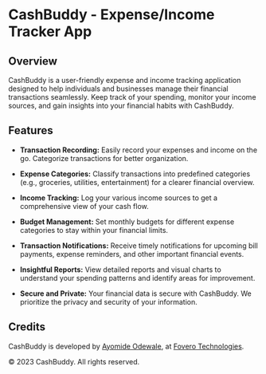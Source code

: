 # CashBuddy - Expense/Income Tracker App

## Overview

CashBuddy is a user-friendly expense and income tracking application designed to help individuals and businesses manage their financial transactions seamlessly. Keep track of your spending, monitor your income sources, and gain insights into your financial habits with CashBuddy.

## Features

- **Transaction Recording:** Easily record your expenses and income on the go. Categorize transactions for better organization.

- **Expense Categories:** Classify transactions into predefined categories (e.g., groceries, utilities, entertainment) for a clearer financial overview.

- **Income Tracking:** Log your various income sources to get a comprehensive view of your cash flow.

- **Budget Management:** Set monthly budgets for different expense categories to stay within your financial limits.

- **Transaction Notifications:** Receive timely notifications for upcoming bill payments, expense reminders, and other important financial events.

- **Insightful Reports:** View detailed reports and visual charts to understand your spending patterns and identify areas for improvement.

- **Secure and Private:** Your financial data is secure with CashBuddy. We prioritize the privacy and security of your information.

<!-- ## Getting Started

1. **Installation:**
   - Download CashBuddy from the App Store (iOS) or Google Play Store (Android).
   - Install the app on your device.

2. **User Registration:**
   - Sign up for a new account using your email address or log in if you already have an account.

3. **Start Tracking:**
   - Add your financial transactions, specifying whether it's an expense or income.
   - Categorize transactions to keep your records organized.

4. **Set Budgets:**
   - Establish monthly budgets for different expense categories to manage your spending effectively.

5. **View Reports:**
   - Explore detailed reports and charts to gain insights into your financial habits. -->

<!-- ## Support and Feedback

If you encounter any issues or have suggestions for improvements, please contact our support team at [support@cashbuddy.com](mailto:support@cashbuddy.com). Your feedback is valuable to us as we work to enhance the CashBuddy experience.

## Privacy Policy

To learn about how we collect, use, and safeguard your personal information, please refer to our [Privacy Policy](https://www.cashbuddy.com/privacy).

## Terms of Service

By using CashBuddy, you agree to abide by our [Terms of Service](https://www.cashbuddy.com/terms). -->

## Credits

CashBuddy is developed by [Ayomide Odewale]("https://ayomideodewale.com"), at [Fovero Technologies]("https://foverotechnologies.com").

© 2023 CashBuddy. All rights reserved.
